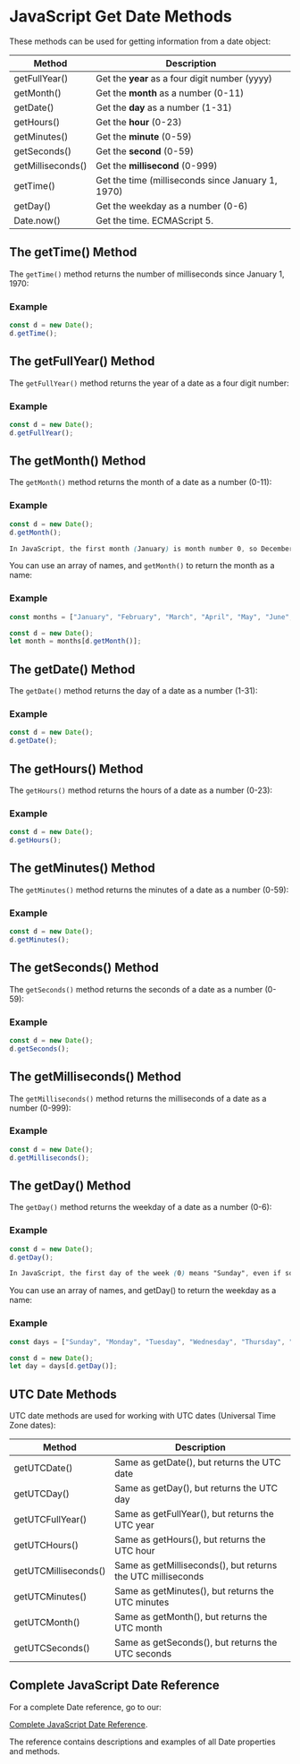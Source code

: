 # JavaScript Get Date Methods


These methods can be used for getting information from a date object:

| **Method**	| **Description** |
|---------------|-----------------|
| getFullYear()	| Get the **year** as a four digit number (yyyy) |
| getMonth()	| Get the **month** as a number (0-11) |
| getDate()	| Get the **day** as a number (1-31) |
| getHours()	| Get the **hour** (0-23) |
| getMinutes()	| Get the **minute** (0-59) |
| getSeconds()	| Get the **second** (0-59) |
| getMilliseconds()	| Get the **millisecond** (0-999) |
| getTime()	| Get the time (milliseconds since January 1, 1970) |
| getDay()	| Get the weekday as a number (0-6) |
| Date.now()	| Get the time. ECMAScript 5. |



## The getTime() Method
The `getTime()` method returns the number of milliseconds since January 1, 1970:

### Example
```js
const d = new Date();
d.getTime();
```


## The getFullYear() Method
The `getFullYear()` method returns the year of a date as a four digit number:

### Example
```js
const d = new Date();
d.getFullYear();
```



## The getMonth() Method
The `getMonth()` method returns the month of a date as a number (0-11):

### Example
```js
const d = new Date();
d.getMonth();
```

```css
In JavaScript, the first month (January) is month number 0, so December returns month number 11.
```


You can use an array of names, and `getMonth()` to return the month as a name:

### Example
```js
const months = ["January", "February", "March", "April", "May", "June", "July", "August", "September", "October", "November", "December"];

const d = new Date();
let month = months[d.getMonth()];
```



## The getDate() Method
The `getDate()` method returns the day of a date as a number (1-31):

### Example
```js
const d = new Date();
d.getDate();
```



## The getHours() Method
The `getHours()` method returns the hours of a date as a number (0-23):

### Example
```js
const d = new Date();
d.getHours();
```



## The getMinutes() Method
The `getMinutes()` method returns the minutes of a date as a number (0-59):

### Example
```js
const d = new Date();
d.getMinutes();
```



## The getSeconds() Method
The `getSeconds()` method returns the seconds of a date as a number (0-59):

### Example
```js
const d = new Date();
d.getSeconds();
```



## The getMilliseconds() Method
The `getMilliseconds()` method returns the milliseconds of a date as a number (0-999):

### Example
```js
const d = new Date();
d.getMilliseconds();
```



## The getDay() Method
The `getDay()` method returns the weekday of a date as a number (0-6):

### Example
```js
const d = new Date();
d.getDay();
```

```css
In JavaScript, the first day of the week (0) means "Sunday", even if some countries in the world consider the first day of the week to be "Monday"
```


You can use an array of names, and getDay() to return the weekday as a name:

### Example
```js
const days = ["Sunday", "Monday", "Tuesday", "Wednesday", "Thursday", "Friday", "Saturday"];

const d = new Date();
let day = days[d.getDay()];
```



## UTC Date Methods
UTC date methods are used for working with UTC dates (Universal Time Zone dates):

| **Method**	| **Description** |
|---------------|-----------------|
| getUTCDate()	| Same as getDate(), but returns the UTC date |
| getUTCDay()	| Same as getDay(), but returns the UTC day |
| getUTCFullYear()	| Same as getFullYear(), but returns the UTC year |
| getUTCHours()	| Same as getHours(), but returns the UTC hour |
| getUTCMilliseconds()	| Same as getMilliseconds(), but returns the UTC milliseconds |
| getUTCMinutes()	| Same as getMinutes(), but returns the UTC minutes |
| getUTCMonth()	| Same as getMonth(), but returns the UTC month |
| getUTCSeconds()	| Same as getSeconds(), but returns the UTC seconds |




## Complete JavaScript Date Reference
For a complete Date reference, go to our:

[Complete JavaScript Date Reference](https://www.w3schools.com/jsref/jsref_obj_date.asp).

The reference contains descriptions and examples of all Date properties and methods.